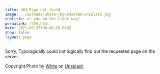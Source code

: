 ```yaml
---
title: 404 Page not found
image: ../uploads/white-jkgkz4sckam-unsplash.jpg
subtitle: or you on the right way?
permalink: /404.html
date: 2021-09-27T08:46:18.840Z
show: false
layout: page
---
```

Sorry, Typologically could not logically find out the requested page on the server. 









Copyright:Photo by [White](https://unsplash.com/@leakingh?utm_source=unsplash&utm_medium=referral&utm_content=creditCopyText) on [Unsplash](https://unsplash.com/?utm_source=unsplash&utm_medium=referral&utm_content=creditCopyText)